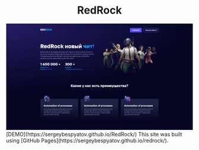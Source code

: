 <h1 align="center">RedRock</h1>
<img src="https://github.com/sergeybespyatov/RedRock/blob/main/screenshot.jpg">
[DEMO](https://sergeybespyatov.github.io/RedRock/)
This site was built using [GitHub Pages](https://sergeybespyatov.github.io/redrock/).
